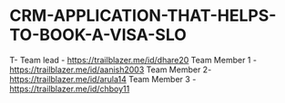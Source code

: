 # CRM-APPLICATION-THAT-HELPS-TO-BOOK-A-VISA-SLO
T-
Team lead - https://trailblazer.me/id/dhare20
Team Member 1 - https://trailblazer.me/id/aanish2003 
Team Member 2-https://trailblazer.me/id/arula14
Team Member 3 -https://trailblazer.me/id/chboy11
